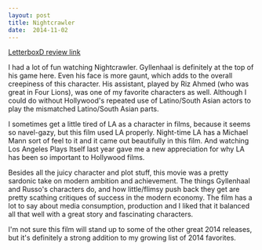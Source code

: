 ```yaml
---
layout: post
title: Nightcrawler 
date:  2014-11-02 
---
```

 
[LetterboxD review link](http://letterboxd.com/samarthbhaskar/film/nightcrawler/)

 I had a lot of fun watching Nightcrawler. Gyllenhaal is definitely at the top of his game here. Even his face is more gaunt, which adds to the overall creepiness of this character. His assistant, played by Riz Ahmed (who was great in Four Lions), was one of my favorite characters as well. Although I could do without Hollywood's repeated use of Latino/South Asian actors to play the mismatched Latino/South Asian parts.

I sometimes get a little tired of LA as a character in films, because it seems so navel-gazy, but this film used LA properly. Night-time LA has a Michael Mann sort of feel to it and it came out beautifully in this film. And watching Los Angeles Plays Itself last year gave me a new appreciation for why LA has been so important to Hollywood films.

Besides all the juicy character and plot stuff, this movie was a pretty sardonic take on modern ambition and achievement. The things Gyllenhaal and Russo's characters do, and how little/flimsy push back they get are pretty scathing critiques of success in the modern economy. The film has a lot to say about media consumption, production and I liked that it balanced all that well with a great story and fascinating characters.

I'm not sure this film will stand up to some of the other great 2014 releases, but it's definitely a strong addition to my growing list of 2014 favorites.


